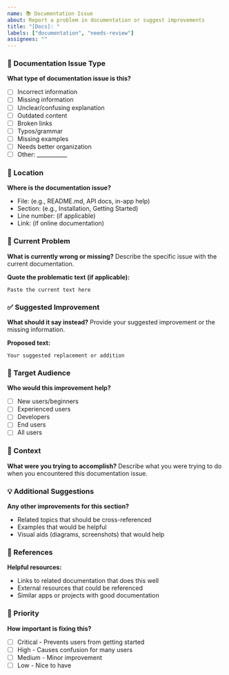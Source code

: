 ```yaml
---
name: 📚 Documentation Issue
about: Report a problem in documentation or suggest improvements
title: "[Docs]: "
labels: ["documentation", "needs-review"]
assignees: ""
---
```


### 📖 Documentation Issue Type

**What type of documentation issue is this?**
- [ ] Incorrect information
- [ ] Missing information
- [ ] Unclear/confusing explanation
- [ ] Outdated content
- [ ] Broken links
- [ ] Typos/grammar
- [ ] Missing examples
- [ ] Needs better organization
- [ ] Other: ___________

### 📍 Location

**Where is the documentation issue?**
- File: (e.g., README.md, API docs, in-app help)
- Section: (e.g., Installation, Getting Started)
- Line number: (if applicable)
- Link: (if online documentation)

### 🚫 Current Problem

**What is currently wrong or missing?**
Describe the specific issue with the current documentation.

**Quote the problematic text (if applicable):**
```
Paste the current text here
```

### ✅ Suggested Improvement

**What should it say instead?**
Provide your suggested improvement or the missing information.

**Proposed text:**
```
Your suggested replacement or addition
```

### 👥 Target Audience

**Who would this improvement help?**
- [ ] New users/beginners
- [ ] Experienced users
- [ ] Developers
- [ ] End users
- [ ] All users

### 📱 Context

**What were you trying to accomplish?**
Describe what you were trying to do when you encountered this documentation issue.

### 💡 Additional Suggestions

**Any other improvements for this section?**
- Related topics that should be cross-referenced
- Examples that would be helpful
- Visual aids (diagrams, screenshots) that would help

### 🔗 References

**Helpful resources:**
- Links to related documentation that does this well
- External resources that could be referenced
- Similar apps or projects with good documentation

### 🎯 Priority

**How important is fixing this?**
- [ ] Critical - Prevents users from getting started
- [ ] High - Causes confusion for many users
- [ ] Medium - Minor improvement
- [ ] Low - Nice to have
